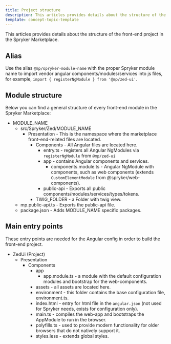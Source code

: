 ```yaml
---
title: Project structure
description: This articles provides details about the structure of the front-end project in the Spryker Marketplace.
template: concept-topic-template
---
```


This articles provides details about the structure of the front-end project in the Spryker Marketplace.

## Alias

Use the alias `@mp/spryker-module-name` with the proper Spryker module name to import vendor angular components/modules/services into js files, for example, `import { registerNgModule } from '@mp/zed-ui'`.

## Module structure

Below you can find a general structure of every front-end module in the Spryker Marketplace:

- MODULE_NAME
  - src/Spryker/Zed/MODULE_NAME
    - Presentation - This is the namespace where the marketplace front-end-related files are located.
      - Components - All Angular files are located here.
        - entry.ts - registers all Angular NgModules via `registerNgModule` from `@mp/zed-ui`
        - app - contains Angular components and services.
          - components.module.ts - Angular NgModule with components, such as web components (extends `CustomElementModule` from @spryker/web-components).
        - public-api - Exports all public components/modules/services/types/tokens.
      - TWIG_FOLDER - a Folder with twig view.
  - mp.public-api.ts - Exports the public-api file.
  - package.json - Adds MODULE_NAME specific packages.

## Main entry points

These entry points are needed for the Angular config in order to build the front-end project.

- ZedUi (Project)
  - Presentation
    - Components
      - app
        - app.module.ts - a module with the default configuration modules and bootstrap for the web-components.
      - assets - all assets are located here.
      - environment - this folder contains the base configuration file, environment.ts.
      - index.html - entry for html file in the `angular.json` (not used for Spryker needs, exists for configuration only).
      - main.ts - compiles the web-app and bootstraps the AppModule to run in the browser.
      - polyfills.ts - used to provide modern functionality for older browsers that do not natively support it.
      - styles.less - extends global styles.
